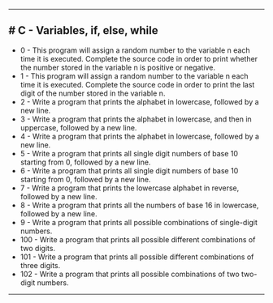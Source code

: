 <hr>
<h2># C - Variables, if, else, while</h2>
<ul>
<li> 0 - This program will assign a random number to the variable n each time it is executed. Complete the source code in order to print whether the number stored in the variable n is positive or negative.</li>
<li> 1 - This program will assign a random number to the variable n each time it is executed. Complete the source code in order to print the last digit of the number stored in the variable n.</li>
<li> 2 - Write a program that prints the alphabet in lowercase, followed by a new line.</li>
<li> 3 - Write a program that prints the alphabet in lowercase, and then in uppercase, followed by a new line.</li>
<li> 4 - Write a program that prints the alphabet in lowercase, followed by a new line.</li>
<li> 5 - Write a program that prints all single digit numbers of base 10 starting from 0, followed by a new line.</li>
<li> 6 - Write a program that prints all single digit numbers of base 10 starting from 0, followed by a new line.</li>
<li> 7 - Write a program that prints the lowercase alphabet in reverse, followed by a new line.</li>
<li> 8 - Write a program that prints all the numbers of base 16 in lowercase, followed by a new line.</li>
<li> 9 - Write a program that prints all possible combinations of single-digit numbers.</li>
<li> 100 - Write a program that prints all possible different combinations of two digits.</li>
<li> 101 - Write a program that prints all possible different combinations of three digits.</li>
<li> 102 - Write a program that prints all possible combinations of two two-digit numbers.</li>
</ul>
<hr>